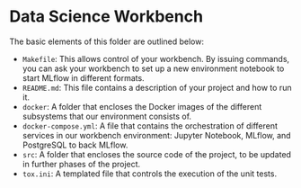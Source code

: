 # **Data Science Workbench**  

The basic elements of this folder are outlined below:  
- `Makefile`: This allows control of your workbench. By issuing commands, you can ask your workbench to set up a new environment notebook to start MLflow in different formats.  
- `README.md`: This file contains a description of your project and how to run it.
- `docker`: A folder that encloses the Docker images of the different subsystems that our environment consists of. 
- `docker-compose.yml`: A file that contains the orchestration of different services in our workbench environment: Jupyter Notebook, MLflow, and PostgreSQL to back MLflow.
- `src`: A folder that encloses the source code of the project, to be updated in further phases of the project.
- `tox.ini`: A templated file that controls the execution of the unit tests. 